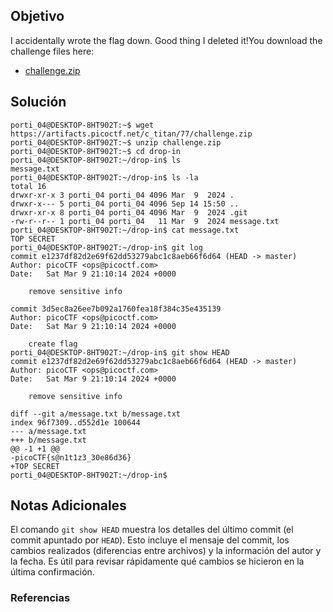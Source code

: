## Objetivo
I accidentally wrote the flag down. Good thing I deleted it!You download the challenge files here:

- [challenge.zip](https://artifacts.picoctf.net/c_titan/77/challenge.zip)
[](https://github.com/armandoportillo0101/Seguridad-de-Redes/blob/main/Plantilla.md#objetivo)
## Solución
``` 
porti_04@DESKTOP-8HT902T:~$ wget https://artifacts.picoctf.net/c_titan/77/challenge.zip
porti_04@DESKTOP-8HT902T:~$ unzip challenge.zip
porti_04@DESKTOP-8HT902T:~$ cd drop-in
porti_04@DESKTOP-8HT902T:~/drop-in$ ls
message.txt
porti_04@DESKTOP-8HT902T:~/drop-in$ ls -la
total 16
drwxr-xr-x 3 porti_04 porti_04 4096 Mar  9  2024 .
drwxr-x--- 5 porti_04 porti_04 4096 Sep 14 15:50 ..
drwxr-xr-x 8 porti_04 porti_04 4096 Mar  9  2024 .git
-rw-r--r-- 1 porti_04 porti_04   11 Mar  9  2024 message.txt
porti_04@DESKTOP-8HT902T:~/drop-in$ cat message.txt
TOP SECRET
porti_04@DESKTOP-8HT902T:~/drop-in$ git log
commit e1237df82d2e69f62dd53279abc1c8aeb66f6d64 (HEAD -> master)
Author: picoCTF <ops@picoctf.com>
Date:   Sat Mar 9 21:10:14 2024 +0000

    remove sensitive info

commit 3d5ec8a26ee7b092a1760fea18f384c35e435139
Author: picoCTF <ops@picoctf.com>
Date:   Sat Mar 9 21:10:14 2024 +0000

    create flag
porti_04@DESKTOP-8HT902T:~/drop-in$ git show HEAD
commit e1237df82d2e69f62dd53279abc1c8aeb66f6d64 (HEAD -> master)
Author: picoCTF <ops@picoctf.com>
Date:   Sat Mar 9 21:10:14 2024 +0000

    remove sensitive info

diff --git a/message.txt b/message.txt
index 96f7309..d552d1e 100644
--- a/message.txt
+++ b/message.txt
@@ -1 +1 @@
-picoCTF{s@n1t1z3_30e86d36}
+TOP SECRET
porti_04@DESKTOP-8HT902T:~/drop-in$

```
[](https://github.com/armandoportillo0101/Seguridad-de-Redes/blob/main/Plantilla.md#soluci%C3%B3n)

## Notas Adicionales
El comando `git show HEAD` muestra los detalles del último commit (el commit apuntado por `HEAD`). Esto incluye el mensaje del commit, los cambios realizados (diferencias entre archivos) y la información del autor y la fecha. Es útil para revisar rápidamente qué cambios se hicieron en la última confirmación.
[](https://github.com/armandoportillo0101/Seguridad-de-Redes/blob/main/Plantilla.md#notas-adicionales)

### Referencias
